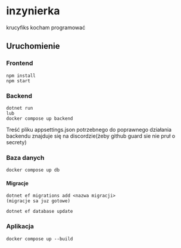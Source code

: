 # inzynierka
krucyfiks kocham programować

## Uruchomienie

### Frontend
```
npm install
npm start
```

### Backend
```
dotnet run
lub
docker compose up backend
```
Treść pliku appsettings.json potrzebnego do poprawnego działania backendu znajduje się na discordzie(żeby github guard sie nie pruł o secrety)

### Baza danych
```
docker compose up db
```
#### Migracje
```
dotnet ef migrations add <nazwa migracji>
(migracje sa juz gotowe)

dotnet ef database update
```

### Aplikacja
```
docker compose up --build
```